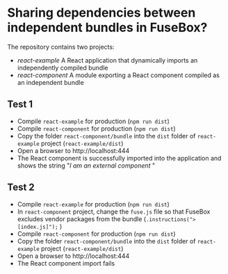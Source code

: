 # Sharing dependencies between independent bundles in FuseBox?

The repository contains two projects:

- *react-example*
  A React application that dynamically imports an independently compiled bundle
- *react-component*
  A module exporting a React component compiled as an independent bundle



## Test 1

- Compile `react-example` for production (`npm run dist`)
- Compile `react-component` for production (`npm run dist`)
- Copy the folder `react-component/bundle` into the `dist` folder of `react-example` project (`react-example/dist`)
- Open a browser to http://localhost:444
- The React component is successfully imported into the application and shows the string "*I am an external component* "



## Test 2

- Compile `react-example` for production (`npm run dist`)
- In `react-component` project, change the `fuse.js` file so that FuseBox excludes vendor packages from the bundle (`.instructions(">[index.js]");` )
- Compile `react-component` for production (`npm run dist`)
- Copy the folder `react-component/bundle` into the `dist` folder of `react-example` project (`react-example/dist`)
- Open a browser to http://localhost:444
- The React component import fails

